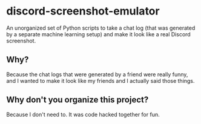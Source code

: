# discord-screenshot-emulator

An unorganized set of Python scripts to take a chat log (that was generated by a separate machine learning setup) and make it look like a real Discord screenshot.

## Why?

Because the chat logs that were generated by a friend were really funny, and I wanted to make it look like my friends and I actually said those things.

## Why don't you organize this project?

Because I don't need to. It was code hacked together for fun.
